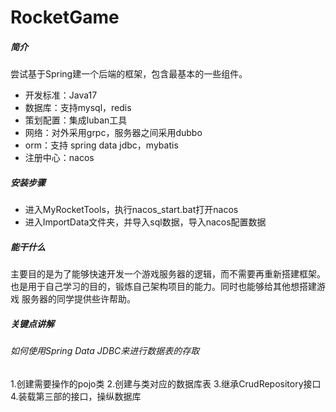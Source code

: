 # RocketGame

##### 简介
尝试基于Spring建一个后端的框架，包含最基本的一些组件。

- 开发标准：Java17
- 数据库：支持mysql，redis
- 策划配置：集成luban工具
- 网络：对外采用grpc，服务器之间采用dubbo
- orm：支持 spring data jdbc，mybatis
- 注册中心：nacos

##### 安装步骤

- 进入MyRocketTools，执行nacos_start.bat打开nacos
- 进入ImportData文件夹，并导入sql数据，导入nacos配置数据

##### 能干什么
主要目的是为了能够快速开发一个游戏服务器的逻辑，而不需要再重新搭建框架。
也是用于自己学习的目的，锻炼自己架构项目的能力。同时也能够给其他想搭建游戏
服务器的同学提供些许帮助。

##### 关键点讲解

###### 如何使用Spring Data JDBC来进行数据表的存取

1.创建需要操作的pojo类
2.创建与类对应的数据库表
3.继承CrudRepository接口
4.装载第三部的接口，操纵数据库
